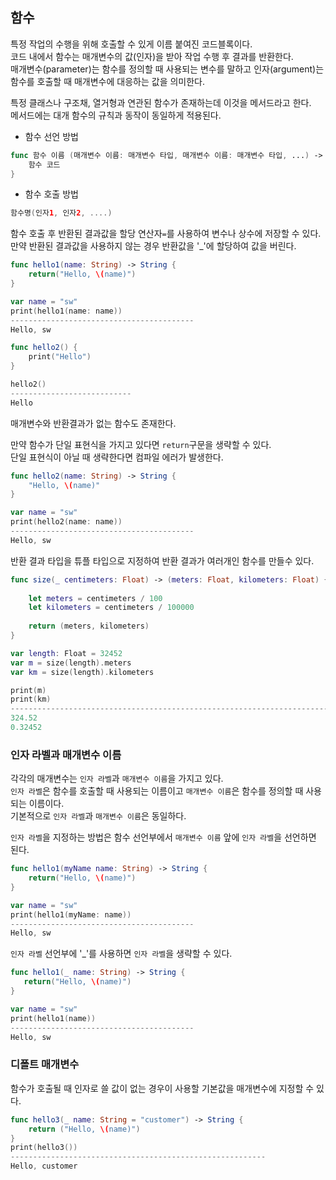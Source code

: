 ## 함수

특정 작업의 수행을 위해 호출할 수 있게 이름 붙여진 코드블록이다.   
코드 내에서 함수는 매개변수의 값(인자)을 받아 작업 수행 후 결과를 반환한다.   
매개변수(parameter)는 함수를 정의할 때 사용되는 변수를 말하고 인자(argument)는 함수를 호출할 때 매개변수에 대응하는 값을 의미한다.   

특정 클래스나 구조채, 열거형과 연관된 함수가 존재하는데 이것을 메서드라고 한다.   
메서드에는 대개 함수의 규칙과 동작이 동일하게 적용된다.   

- 함수 선언 방법
```swift
func 함수 이름 (매개변수 이름: 매개변수 타입, 매개변수 이름: 매개변수 타입, ...) -> 반환 결과 타입 {
    함수 코드
}
```
- 함수 호출 방법
```swift
함수명(인자1, 인자2, ....)
```
함수 호출 후 반환된 결과값을 할당 연산자`=`를 사용하여 변수나 상수에 저장할 수 있다.   
만약 반환된 결과값을 사용하지 않는 경우 반환값을 '_'에 할당하여 값을 버린다.   

```swift
func hello1(name: String) -> String {
    return("Hello, \(name)")
}

var name = "sw"
print(hello1(name: name))
-----------------------------------------
Hello, sw
```

```swift
func hello2() {
    print("Hello")
}

hello2()
---------------------------
Hello
```
매개변수와 반환결과가 없는 함수도 존재한다.   

만약 함수가 단일 표현식을 가지고 있다면 `return`구문을 생략할 수 있다.   
단일 표현식이 아닐 때 생략한다면 컴파일 에러가 발생한다.
```swift
func hello2(name: String) -> String {
    "Hello, \(name)"
}

var name = "sw"
print(hello2(name: name))
-----------------------------------------
Hello, sw
```

반환 결과 타입을 튜플 타입으로 지정하여 반환 결과가 여러개인 함수를 만들수 있다.   
```swift
func size(_ centimeters: Float) -> (meters: Float, kilometers: Float) {
    
    let meters = centimeters / 100
    let kilometers = centimeters / 100000
    
    return (meters, kilometers)
}

var length: Float = 32452
var m = size(length).meters
var km = size(length).kilometers

print(m)
print(km)
--------------------------------------------------------------------------------
324.52
0.32452
```

### 인자 라벨과 매개변수 이름

각각의 매개변수는 `인자 라벨`과 `매개변수 이름`을 가지고 있다.   
`인자 라벨`은 함수를 호출할 때 사용되는 이름이고 `매개변수 이름`은 함수를 정의할 때 사용되는 이름이다.   
기본적으로 `인자 라벨`과 `매개변수 이름`은 동일하다.   

`인자 라벨`을 지정하는 방법은 함수 선언부에서 `매개변수 이름` 앞에 `인자 라벨`을 선언하면 된다.   
```swift
func hello1(myName name: String) -> String {
    return("Hello, \(name)")
}

var name = "sw"
print(hello1(myName: name))
-----------------------------------------
Hello, sw
```

 `인자 라벨` 선언부에 '_'를 사용하면 `인자 라벨`을 생략할 수 있다.
 ```swift
func hello1(_ name: String) -> String {
    return("Hello, \(name)")
}

var name = "sw"
print(hello1(name))
-----------------------------------------
Hello, sw
```

### 디폴트 매개변수

함수가 호출될 때 인자로 쓸 값이 없는 경우이 사용할 기본값을 매개변수에 지정할 수 있다.   
```swift
func hello3(_ name: String = "customer") -> String {
    return ("Hello, \(name)")
}
print(hello3())
---------------------------------------------------------
Hello, customer
```

